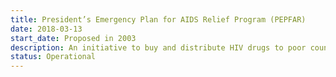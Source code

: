 ```yaml
---
title: President’s Emergency Plan for AIDS Relief Program (PEPFAR)
date: 2018-03-13
start_date: Proposed in 2003
description: An initiative to buy and distribute HIV drugs to poor countries.
status: Operational
---
```

